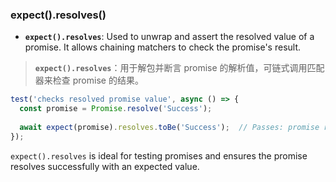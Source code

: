 ### expect().resolves()

- **`expect().resolves`**: Used to unwrap and assert the resolved value of a promise. It allows chaining matchers to check the promise's result.

> **`expect().resolves`**：用于解包并断言 promise 的解析值，可链式调用匹配器来检查 promise 的结果。

```js
test('checks resolved promise value', async () => {
  const promise = Promise.resolve('Success');
  
  await expect(promise).resolves.toBe('Success');  // Passes: promise resolves to 'Success'
});
```

`expect().resolves` is ideal for testing promises and ensures the promise resolves successfully with an expected value.